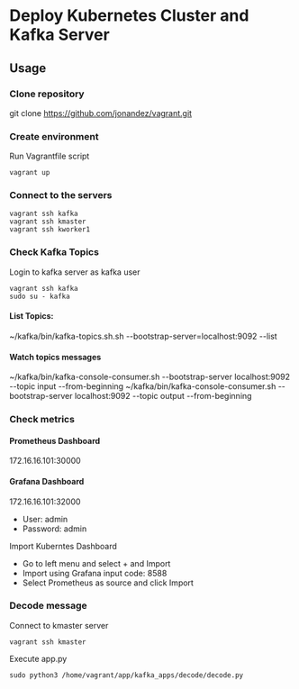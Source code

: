# Deploy Kubernetes Cluster and Kafka Server
## Usage

### Clone repository
git clone https://github.com/jonandez/vagrant.git


### Create environment 
Run Vagrantfile script

```
vagrant up
```

### Connect to the servers
```
vagrant ssh kafka
vagrant ssh kmaster
vagrant ssh kworker1

```

### Check Kafka Topics
Login to kafka server as kafka user
```
vagrant ssh kafka
sudo su - kafka

```

#### List Topics:
~/kafka/bin/kafka-topics.sh.sh --bootstrap-server=localhost:9092 --list

#### Watch topics messages
~/kafka/bin/kafka-console-consumer.sh --bootstrap-server localhost:9092 --topic input --from-beginning
~/kafka/bin/kafka-console-consumer.sh --bootstrap-server localhost:9092 --topic output --from-beginning

### Check metrics
#### Prometheus Dashboard
172.16.16.101:30000

#### Grafana Dashboard
172.16.16.101:32000

- User: admin
- Password: admin


Import Kuberntes Dashboard
- Go to left menu and select + and Import
- Import using Grafana input code: 8588
- Select Prometheus as source and click Import

### Decode message
Connect to kmaster server
```
vagrant ssh kmaster

```

Execute app.py
```
sudo python3 /home/vagrant/app/kafka_apps/decode/decode.py

```